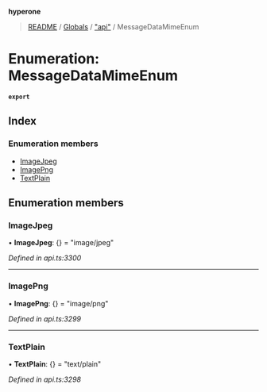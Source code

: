 **hyperone**

> [README](../README.md) / [Globals](../globals.md) / ["api"](../modules/_api_.md) / MessageDataMimeEnum

# Enumeration: MessageDataMimeEnum

**`export`** 

## Index

### Enumeration members

* [ImageJpeg](_api_.messagedatamimeenum.md#imagejpeg)
* [ImagePng](_api_.messagedatamimeenum.md#imagepng)
* [TextPlain](_api_.messagedatamimeenum.md#textplain)

## Enumeration members

### ImageJpeg

•  **ImageJpeg**: {} = "image/jpeg"

*Defined in api.ts:3300*

___

### ImagePng

•  **ImagePng**: {} = "image/png"

*Defined in api.ts:3299*

___

### TextPlain

•  **TextPlain**: {} = "text/plain"

*Defined in api.ts:3298*
